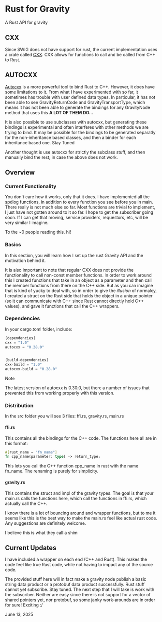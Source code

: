 # Rust for Gravity

A Rust API for gravity

## CXX

Since SWIG does not have support for rust, the current implementation uses a crate called [CXX](https://cxx.rs). CXX allows for functions to call and be called from C++ to Rust. 

## AUTOCXX
[Autocxx](https://google.github.io/autocxx/index.html) is a more powerful tool to bind Rust to C++. However, it does have some limitations to it. From what I have experimented with so far, it sometimes has trouble with user defined data types. In particular, it has not been able to see GravityReturnCode and GravityTransportType, which means it has not been able to generate the bindings for any GravityNode method that uses this **A LOT OF THEM DO...**

It is also possible to use subclasses with autocxx, but generating these bindings is experimental and often interferes with other methods we are trying to bind. It may be possible for the bindings to be generated separatly for the non-inheritance based classes, and then a binder for each inheritance based one. Stay Tuned

Another thought is use autocxx for strictly the subclass stuff, and then manually  bind the rest, in case the above does not work. 

## Overview
### Current Functionality
You don't care how it works, only that it does.
I have implemented all the spdlog functions, in addition to every function you see before you in main. There really is not much else so far. Most functions are trivial to implement, I just have not gotten around to it so far. I hope to get the subscriber going soon. If I can get that moving, service providers, requestors, etc, will be very similar I imagine. 

To the ~0 people reading this. hi!

### Basics
In this section, you will learn how I set up the rust Gravity API and the motivation behind it.

It is also important to note that regular CXX does not provide the functionality to call non-const member functions. In order to work around this I created functions that take in an object as a parameter and then call the member functions from there on the C++ side. But as you can imagine that is kind of yucky to deal with, so in order to give the *illusion* of normalcy, I created a struct on the Rust side that holds the object in a unique pointer (so it can communicate with C++ since Rust cannot directly hold C++ values), and gave it functions that call the C++ wrappers. 

### Dependencies
In your cargo.toml folder, include: 
```Rust
[dependencies]
cxx = "1.0"
autocxx = "0.28.0"


[build-dependencies]
cxx-build = "1.0"
autocxx-build = "0.28.0"

```

> [!NOTE]
> The latest version of autocxx is 0.30.0, but there a number of issues that prevented  this from working properly with this version.

### Distribution
In the src folder you will see 3 files: ffi.rs, gravity.rs, main.rs

#### ffi.rs
This contains all the bindings for the C++ code. The functions here all are in this format:
```Rust
#[rust_name = "fn_name"]
fn cpp_name(parameter: type) -> return_type;
```
This lets you call the C++ function cpp_name in rust with the name fn_name. The renaming is purely for simplicity. 

#### gravity.rs
This contains the struct and impl of the gravity types. The goal is that your main.rs calls the functions here, which call the functions in ffi.rs, which actually call the C++.

I know there is a lot of bouncing around and wrapper functions, but to me it seems like this is the best way to make the main.rs feel like actual rust code. Any suggestions are definitely welcome.

I believe this is what they call a shim


## Current Updates

I have included a wrapper on each end (C++ and Rust). This makes the code feel like true Rust code, while not having to impact any of the source code.

The provided stuff here will in fact make a gravity node publish a basic string data product or a protobuf data product successfully. Rust stuff cannot yet subscribe. Stay tuned. The next step that I will take is work with the subscriber. Neither are easy since there is not support for a vector of shared pointers yet, nor protobuf, so some janky work-arounds are in order for sure! Exciting :/

June 13, 2025